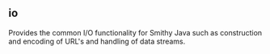 ## io
Provides the common I/O functionality for Smithy Java such
as construction and encoding of URL's and handling of data streams.
